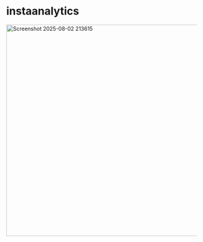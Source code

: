 # instaanalytics

<img width="997" height="559" alt="Screenshot 2025-08-02 213615" src="https://github.com/user-attachments/assets/c4b2b743-9175-4046-be75-2e504a7cde52" />


